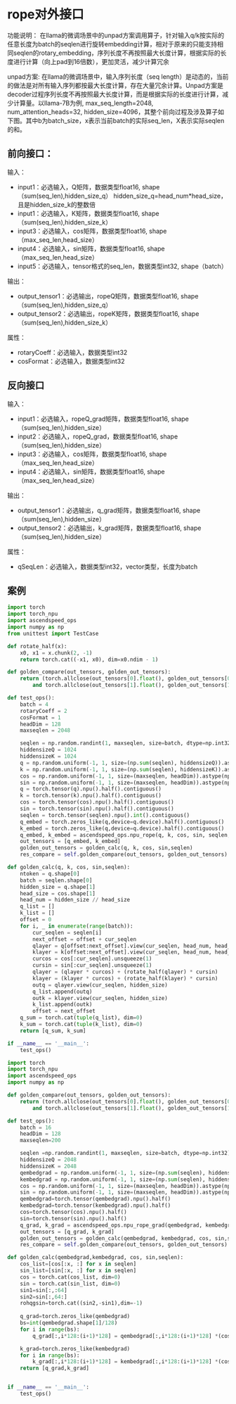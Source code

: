 # rope对外接口
功能说明：
在llama的微调场景中的unpad方案调用算子，针对输入q/k按实际的任意长度为batch的seqlen进行旋转embedding计算，相对于原来的只能支持相同seqlen的rotary_embedding，序列长度不再按照最大长度计算，根据实际的长度进行计算（向上pad到16倍数），更加灵活，减少计算冗余

unpad方案:
在llama的微调场景中，输入序列长度（seq length）是动态的，当前的做法是对所有输入序列都按最大长度计算，存在大量冗余计算。Unpad方案是decoder过程序列长度不再按照最大长度计算，而是根据实际的长度进行计算，减少计算量。以llama-7B为例, max_seq_length=2048, num_attention_heads=32, hidden_size=4096，其整个前向过程及涉及算子如下图。其中b为batch_size，x表示当前batch的实际seq_len，X表示实际seqlen的和。

## 前向接口：
输入：
- input1：必选输入，Q矩阵，数据类型float16, shape（sum(seq_len),hidden_size_q）
    hidden_size_q=head_num*head_size，且是hidden_size_k的整数倍
- input1：必选输入，K矩阵，数据类型float16, shape（sum(seq_len),hidden_size_k）
- input3：必选输入，cos矩阵，数据类型float16, shape（max_seq_len,head_size）
- input4：必选输入，sin矩阵，数据类型float16, shape（max_seq_len,head_size）
- input5：必选输入，tensor格式的seq_len，数据类型int32, shape（batch）

输出：
- output_tensor1：必选输出，ropeQ矩阵，数据类型float16, shape（sum(seq_len),hidden_size_q）
- output_tensor2：必选输出，ropeK矩阵，数据类型float16, shape（sum(seq_len),hidden_size_k）

属性：
- rotaryCoeff：必选输入，数据类型int32
- cosFormat：必选输入，数据类型int32

## 反向接口
输入：
- input1：必选输入，ropeQ_grad矩阵，数据类型float16, shape（sum(seq_len),hidden_size）
- input2：必选输入，ropeQ_grad，数据类型float16, shape（sum(seq_len),hidden_size）
- input3：必选输入，cos矩阵，数据类型float16, shape（max_seq_len,head_size）
- input4：必选输入，sin矩阵，数据类型float16, shape（max_seq_len,head_size）

输出：
- output_tensor1：必选输出，q_grad矩阵，数据类型float16, shape（sum(seq_len),hidden_size）
- output_tensor2：必选输出，k_grad矩阵，数据类型float16, shape（sum(seq_len),hidden_size）

属性：
- qSeqLen：必选输入，数据类型int32，vector类型，长度为batch

## 案例
```python 正向接口案例
import torch
import torch_npu
import ascendspeed_ops
import numpy as np
from unittest import TestCase

def rotate_half(x):
    x0, x1 = x.chunk(2, -1)
    return torch.cat((-x1, x0), dim=x0.ndim - 1)

def golden_compare(out_tensors, golden_out_tensors):
    return (torch.allclose(out_tensors[0].float(), golden_out_tensors[0].float(), rtol=0.001, atol=0.001)
        and torch.allclose(out_tensors[1].float(), golden_out_tensors[1].float(), rtol=0.001, atol=0.001))

def test_ops():
    batch = 4
    rotaryCoeff = 2
    cosFormat = 1
    headDim = 128
    maxseqlen = 2048

    seqlen = np.random.randint(1, maxseqlen, size=batch, dtype=np.int32)
    hiddensizeQ = 1024
    hiddensizeK = 1024
    q = np.random.uniform(-1, 1, size=(np.sum(seqlen), hiddensizeQ)).astype(np.float16)
    k = np.random.uniform(-1, 1, size=(np.sum(seqlen), hiddensizeK)).astype(np.float16)
    cos = np.random.uniform(-1, 1, size=(maxseqlen, headDim)).astype(np.float16)
    sin = np.random.uniform(-1, 1, size=(maxseqlen, headDim)).astype(np.float16)
    q = torch.tensor(q).npu().half().contiguous()
    k = torch.tensor(k).npu().half().contiguous()
    cos = torch.tensor(cos).npu().half().contiguous()
    sin = torch.tensor(sin).npu().half().contiguous()
    seqlen = torch.tensor(seqlen).npu().int().contiguous()
    q_embed = torch.zeros_like(q,device=q.device).half().contiguous()
    k_embed = torch.zeros_like(q,device=q.device).half().contiguous()
    q_embed, k_embed = ascendspeed_ops.npu_rope(q, k, cos, sin, seqlen, rotaryCoeff, cosFormat)
    out_tensors = [q_embed, k_embed]
    golden_out_tensors = golden_calc(q, k, cos, sin,seqlen)
    res_compare = self.golden_compare(out_tensors, golden_out_tensors)

def golden_calc(q, k, cos, sin,seqlen):
    ntoken = q.shape[0]
    batch = seqlen.shape[0]
    hidden_size = q.shape[1]
    head_size = cos.shape[1]
    head_num = hidden_size // head_size
    q_list = []
    k_list = []
    offset = 0
    for i, _ in enumerate(range(batch)):
        cur_seqlen = seqlen[i]
        next_offset = offset + cur_seqlen
        qlayer = q[offset:next_offset].view(cur_seqlen, head_num, head_size)
        klayer = k[offset:next_offset].view(cur_seqlen, head_num, head_size)
        curcos = cos[:cur_seqlen].unsqueeze(1)
        cursin = sin[:cur_seqlen].unsqueeze(1)
        qlayer = (qlayer * curcos) + (rotate_half(qlayer) * cursin)
        klayer = (klayer * curcos) + (rotate_half(klayer) * cursin)
        outq = qlayer.view(cur_seqlen, hidden_size)
        q_list.append(outq)
        outk = klayer.view(cur_seqlen, hidden_size)
        k_list.append(outk)
        offset = next_offset
    q_sum = torch.cat(tuple(q_list), dim=0)
    k_sum = torch.cat(tuple(k_list), dim=0)
    return [q_sum, k_sum]

if __name__ == '__main__':
    test_ops()
```
```python 反向接口案例
import torch
import torch_npu
import ascendspeed_ops
import numpy as np

def golden_compare(out_tensors, golden_out_tensors):
    return (torch.allclose(out_tensors[0].float(), golden_out_tensors[0].float(), rtol=0.001, atol=0.001)
        and torch.allclose(out_tensors[1].float(), golden_out_tensors[1].float(), rtol=0.001, atol=0.001))

def test_ops():
    batch = 16
    headDim = 128
    maxseqlen=200

    seqlen =np.random.randint(1, maxseqlen, size=batch, dtype=np.int32)
    hiddensizeQ = 2048
    hiddensizeK = 2048
    qembedgrad = np.random.uniform(-1, 1, size=(np.sum(seqlen), hiddensizeQ)).astype(np.float16)
    kembedgrad = np.random.uniform(-1, 1, size=(np.sum(seqlen), hiddensizeK)).astype(np.float16)
    cos = np.random.uniform(-1, 1, size=(maxseqlen, headDim)).astype(np.float16)
    sin = np.random.uniform(-1, 1, size=(maxseqlen, headDim)).astype(np.float16)
    qembedgrad=torch.tensor(qembedgrad).npu().half()
    kembedgrad=torch.tensor(kembedgrad).npu().half()
    cos=torch.tensor(cos).npu().half()
    sin=torch.tensor(sin).npu().half()
    q_grad, k_grad = ascendspeed_ops.npu_rope_grad(qembedgrad, kembedgrad, cos, sin, seqlen)
    out_tensors = [q_grad, k_grad]
    golden_out_tensors = golden_calc(qembedgrad, kembedgrad, cos, sin,seqlen)
    res_compare = self.golden_compare(out_tensors, golden_out_tensors)

def golden_calc(qembedgrad,kembedgrad, cos, sin,seqlen):
    cos_list=[cos[:x, :] for x in seqlen]
    sin_list=[sin[:x, :] for x in seqlen]
    cos = torch.cat(cos_list, dim=0)
    sin = torch.cat(sin_list, dim=0)
    sin1=sin[:,:64]
    sin2=sin[:,64:]
    rohqgsin=torch.cat((sin2,-sin1),dim=-1)
    
    q_grad=torch.zeros_like(qembedgrad)
    bs=int(qembedgrad.shape[1]/128)
    for i in range(bs):
        q_grad[:,i*128:(i+1)*128] = qembedgrad[:,i*128:(i+1)*128] *(cos+rohqgsin)

    k_grad=torch.zeros_like(kembedgrad)
    for i in range(bs):
        k_grad[:,i*128:(i+1)*128] = kembedgrad[:,i*128:(i+1)*128] *(cos+rohqgsin)
    return [q_grad,k_grad]


if __name__ == '__main__':
    test_ops()
```
